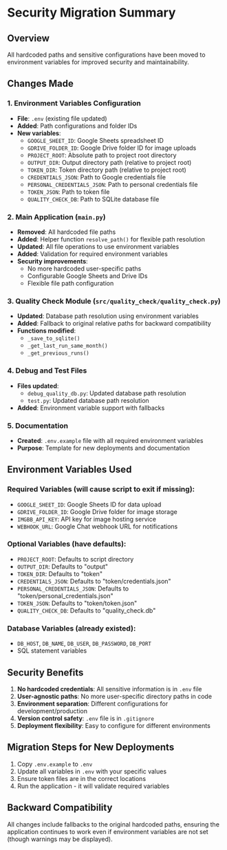# Security Migration Summary

## Overview
All hardcoded paths and sensitive configurations have been moved to environment variables for improved security and maintainability.

## Changes Made

### 1. Environment Variables Configuration
- **File**: `.env` (existing file updated)
- **Added**: Path configurations and folder IDs
- **New variables**:
  - `GOOGLE_SHEET_ID`: Google Sheets spreadsheet ID
  - `GDRIVE_FOLDER_ID`: Google Drive folder ID for image uploads
  - `PROJECT_ROOT`: Absolute path to project root directory
  - `OUTPUT_DIR`: Output directory path (relative to project root)
  - `TOKEN_DIR`: Token directory path (relative to project root)
  - `CREDENTIALS_JSON`: Path to Google credentials file
  - `PERSONAL_CREDENTIALS_JSON`: Path to personal credentials file
  - `TOKEN_JSON`: Path to token file
  - `QUALITY_CHECK_DB`: Path to SQLite database file

### 2. Main Application (`main.py`)
- **Removed**: All hardcoded file paths
- **Added**: Helper function `resolve_path()` for flexible path resolution
- **Updated**: All file operations to use environment variables
- **Added**: Validation for required environment variables
- **Security improvements**:
  - No more hardcoded user-specific paths
  - Configurable Google Sheets and Drive IDs
  - Flexible file path configuration

### 3. Quality Check Module (`src/quality_check/quality_check.py`)
- **Updated**: Database path resolution using environment variables
- **Added**: Fallback to original relative paths for backward compatibility
- **Functions modified**:
  - `_save_to_sqlite()`
  - `_get_last_run_same_month()`
  - `_get_previous_runs()`

### 4. Debug and Test Files
- **Files updated**:
  - `debug_quality_db.py`: Updated database path resolution
  - `test.py`: Updated database path resolution
- **Added**: Environment variable support with fallbacks

### 5. Documentation
- **Created**: `.env.example` file with all required environment variables
- **Purpose**: Template for new deployments and documentation

## Environment Variables Used

### Required Variables (will cause script to exit if missing):
- `GOOGLE_SHEET_ID`: Google Sheets ID for data upload
- `GDRIVE_FOLDER_ID`: Google Drive folder for image storage
- `IMGBB_API_KEY`: API key for image hosting service
- `WEBHOOK_URL`: Google Chat webhook URL for notifications

### Optional Variables (have defaults):
- `PROJECT_ROOT`: Defaults to script directory
- `OUTPUT_DIR`: Defaults to "output"
- `TOKEN_DIR`: Defaults to "token"
- `CREDENTIALS_JSON`: Defaults to "token/credentials.json"
- `PERSONAL_CREDENTIALS_JSON`: Defaults to "token/personal_credentials.json"
- `TOKEN_JSON`: Defaults to "token/token.json"
- `QUALITY_CHECK_DB`: Defaults to "quality_check.db"

### Database Variables (already existed):
- `DB_HOST`, `DB_NAME`, `DB_USER`, `DB_PASSWORD`, `DB_PORT`
- SQL statement variables

## Security Benefits

1. **No hardcoded credentials**: All sensitive information is in `.env` file
2. **User-agnostic paths**: No more user-specific directory paths in code
3. **Environment separation**: Different configurations for development/production
4. **Version control safety**: `.env` file is in `.gitignore`
5. **Deployment flexibility**: Easy to configure for different environments

## Migration Steps for New Deployments

1. Copy `.env.example` to `.env`
2. Update all variables in `.env` with your specific values
3. Ensure token files are in the correct locations
4. Run the application - it will validate required variables

## Backward Compatibility

All changes include fallbacks to the original hardcoded paths, ensuring the application continues to work even if environment variables are not set (though warnings may be displayed).
